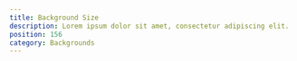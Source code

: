 ```yaml
---
title: Background Size
description: Lorem ipsum dolor sit amet, consectetur adipiscing elit.
position: 156
category: Backgrounds
---
```

